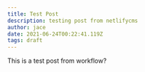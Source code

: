 ```yaml
---
title: Test Post
description: testing post from netlifycms
author: jace
date: 2021-06-24T00:22:41.119Z
tags: draft
---
```

This is a test post from workflow?